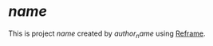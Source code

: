 $name$
===============

This is project $name$ created by $author_name$ using [Reframe](https://github.com/anvie/reframe).

